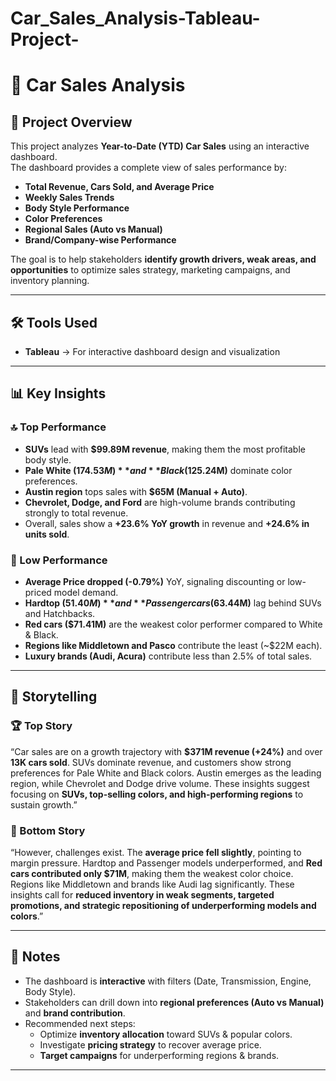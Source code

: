 # Car_Sales_Analysis-Tableau-Project-
# 🚗 Car Sales Analysis 

## 📌 Project Overview  
This project analyzes **Year-to-Date (YTD) Car Sales** using an interactive dashboard.  
The dashboard provides a complete view of sales performance by:  
- **Total Revenue, Cars Sold, and Average Price**  
- **Weekly Sales Trends**  
- **Body Style Performance**  
- **Color Preferences**  
- **Regional Sales (Auto vs Manual)**  
- **Brand/Company-wise Performance**  

The goal is to help stakeholders **identify growth drivers, weak areas, and opportunities** to optimize sales strategy, marketing campaigns, and inventory planning.  

---

## 🛠 Tools Used  
- **Tableau** → For interactive dashboard design and visualization  
 

---

## 📊 Key Insights  

### 🔝 Top Performance  
- **SUVs** lead with **$99.89M revenue**, making them the most profitable body style.  
- **Pale White ($174.53M)** and **Black ($125.24M)** dominate color preferences.  
- **Austin region** tops sales with **$65M (Manual + Auto)**.  
- **Chevrolet, Dodge, and Ford** are high-volume brands contributing strongly to total revenue.  
- Overall, sales show a **+23.6% YoY growth** in revenue and **+24.6% in units sold**.  

### 🔻 Low Performance  
- **Average Price dropped (-0.79%)** YoY, signaling discounting or low-priced model demand.  
- **Hardtop ($51.40M)** and **Passenger cars ($63.44M)** lag behind SUVs and Hatchbacks.  
- **Red cars ($71.41M)** are the weakest color performer compared to White & Black.  
- **Regions like Middletown and Pasco** contribute the least (~$22M each).  
- **Luxury brands (Audi, Acura)** contribute less than 2.5% of total sales.  

---

## 📖 Storytelling  

### 🏆 Top Story  
“Car sales are on a growth trajectory with **$371M revenue (+24%)** and over **13K cars sold**. SUVs dominate revenue, and customers show strong preferences for Pale White and Black colors. Austin emerges as the leading region, while Chevrolet and Dodge drive volume. These insights suggest focusing on **SUVs, top-selling colors, and high-performing regions** to sustain growth.”  

### 🚨 Bottom Story  
“However, challenges exist. The **average price fell slightly**, pointing to margin pressure. Hardtop and Passenger models underperformed, and **Red cars contributed only $71M**, making them the weakest color choice. Regions like Middletown and brands like Audi lag significantly. These insights call for **reduced inventory in weak segments, targeted promotions, and strategic repositioning of underperforming models and colors**.”  

---

## 📝 Notes  
- The dashboard is **interactive** with filters (Date, Transmission, Engine, Body Style).  
- Stakeholders can drill down into **regional preferences (Auto vs Manual)** and **brand contribution**.  
- Recommended next steps:  
  - Optimize **inventory allocation** toward SUVs & popular colors.  
  - Investigate **pricing strategy** to recover average price.  
  - **Target campaigns** for underperforming regions & brands.  

---

